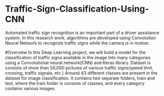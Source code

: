# Traffic-Sign-Classification-Using-CNN
Automated traffic sign recognition is an important part of a driver assistance system. In this research work, algorithms are developed using Convolution Neural Network to recognize traffic signs while the camera is in motion.

#Overview
In this Deep Learning project, we will build a model for the classification of traffic signs available in the image into many categories using a Convolutional neural network(CNN) and Keras library.
Dataset is consists of more than 50,000 pictures of various traffic signs(speed limit, crossing, traffic signals, etc.) Around 43 different classes are present in the dataset for image classification. 
It contains two separate folders, train and test, where the train folder is consists of classes, and every category contains various images.
